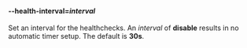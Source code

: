 #### **--health-interval**=*interval*

Set an interval for the healthchecks. An _interval_ of **disable** results in no automatic timer setup. The default is **30s**.
